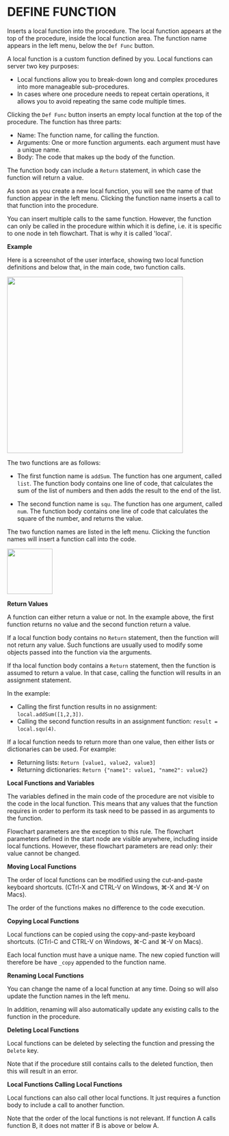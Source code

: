 # DEFINE FUNCTION  
  
Inserts a local function into the procedure. The local function appears at the top of the procedure, inside the local function area. The function name appears in the left menu, below the `Def Func` button.

A local function is a custom function defined by you. Local functions can server two key purposes:
* Local functions allow you to break-down long and complex procedures into more manageable sub-procedures.
* In cases where one procedure needs to repeat certain operations, it allows you to avoid repeating the same code multiple times.

Clicking the `Def Func` button inserts an empty local function at the top of the procedure. The function has three parts:
* Name: The function name, for calling the function.
* Arguments: One or more function arguments. each argument must have a unique name. 
* Body: The code that makes up the body of the function. 

The function body can include a `Return` statement, in which case the function will return a value.

As soon as you create a new local function, you will see the name of that function appear in the left menu. Clicking the function name inserts a call to that function into the procedure. 

You can insert multiple calls to the same function. However, the function can only be called in the procedure within which it is define, i.e. it is specific to one node in teh flowchart. That is why it is called 'local'.

**Example**

Here is a screenshot of the user interface, showing two local function definitions and below that, in the main code, two function calls.

<img src="assets/typedoc-json/docCF/local_func_ui_code.png" width="411">

The two functions are as follows:

* The first function name is `addSum`. The function has one argument, called `list`. The function body contains one line of code, that calculates the sum of the list of numbers and then adds the result to the end of the list.

* The second function name is `squ`. The function has one argument, called `num`. The function body contains one line of code that calculates the square of the number, and returns the value.

The two function names are listed in the left menu. Clicking the function names will insert a function call into the code. 

<img src="assets/typedoc-json/docCF/local_func_ui_menu.png" width="106">

**Return Values**

A function can either return a value or not. In the example above, the first function returns no value and the second function return a value.

If a local function body contains no `Return` statement, then the function will not return any value. Such functions are usually used to modify some objects passed into the function via the arguments. 

If tha local function body contains a `Return` statement, then the function is assumed to return a value. In that case, calling the function will results in an assignment statement.

In the example:
* Calling the first function results in no assignment: `local.addSum([1,2,3])`.
* Calling the second function results in an assignment function: `result = local.squ(4)`.

If a local function needs to return more than one value, then either lists or dictionaries can be used. For example:
* Returning lists: `Return [value1, value2, value3]`
* Returning dictionaries: `Return {"name1": value1, "name2": value2}`

**Local Functions and Variables**

The variables defined in the main code of the procedure are not visible to the code in the local function. This means that any values that the function requires in order to perform its task need to be passed in as arguments to the function. 

Flowchart parameters are the exception to this rule. The flowchart parameters defined in the start node are visible anywhere, including inside local functions. However, these flowchart parameters are read only: their value cannot be changed.

**Moving Local Functions**

The order of local functions can be modified using the cut-and-paste keyboard shortcuts. (CTrl-X and CTRL-V on Windows, ⌘-X and ⌘-V on Macs).

The order of the functions makes no difference to the code execution.

**Copying Local Functions**

Local functions can be copied using the copy-and-paste keyboard shortcuts. (CTrl-C and CTRL-V on Windows, ⌘-C and ⌘-V on Macs).

Each local function must have a unique name. The new copied function will therefore be have `_copy` appended to the function name.

**Renaming Local Functions**

You can change the name of a local function at any time. Doing so will also update the function names in the left menu. 

In addition, renaming will also automatically update any existing calls to the function in the procedure.

**Deleting Local Functions**

Local functions can be deleted by selecting the function and pressing the `Delete` key.

Note that if the procedure still contains calls to the deleted function, then this will result in an error.


**Local Functions Calling Local Functions**

Local functions can also call other local functions. It just requires a function body to include a call to another function.

Note that the order of the local functions is not relevant. If function A calls function B, it does not matter if B is above or below A.